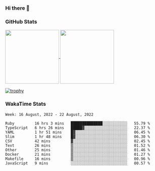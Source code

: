 ### Hi there 👋

### GitHub Stats

<a href="https://github.com/anuraghazra/github-readme-stats">
  <img align="center" height="170px" src="https://github-readme-stats.vercel.app/api/top-langs/?username=tksfjt1024&layout=compact&count_private=true&show_icons=true&show_icons=true&theme=graywhite" />
</a>
<a href="https://github.com/anuraghazra/github-readme-stats">
  <img align="center" height="170px" src="https://github-readme-stats.vercel.app/api?username=tksfjt1024&count_private=true&show_icons=true&show_icons=true&theme=graywhite" />
</a>

[![trophy](https://github-profile-trophy.vercel.app/?username=tksfjt1024)](https://github.com/ryo-ma/github-profile-trophy)

### WakaTime Stats

<!--START_SECTION:waka-->
```text
Week: 16 August, 2022 - 22 August, 2022

Ruby         16 hrs 3 mins   ██████████████░░░░░░░░░░░   55.79 % 
TypeScript   6 hrs 26 mins   █████▓░░░░░░░░░░░░░░░░░░░   22.37 % 
YAML         1 hr 51 mins    █▓░░░░░░░░░░░░░░░░░░░░░░░   06.45 % 
Slim         1 hr 48 mins    █▓░░░░░░░░░░░░░░░░░░░░░░░   06.30 % 
CSV          42 mins         ▓░░░░░░░░░░░░░░░░░░░░░░░░   02.45 % 
Text         26 mins         ▒░░░░░░░░░░░░░░░░░░░░░░░░   01.52 % 
Other        25 mins         ▒░░░░░░░░░░░░░░░░░░░░░░░░   01.46 % 
Docker       21 mins         ▒░░░░░░░░░░░░░░░░░░░░░░░░   01.27 % 
Makefile     16 mins         ▒░░░░░░░░░░░░░░░░░░░░░░░░   00.96 % 
JavaScript   9 mins          ░░░░░░░░░░░░░░░░░░░░░░░░░   00.57 % 
```
<!--END_SECTION:waka-->

